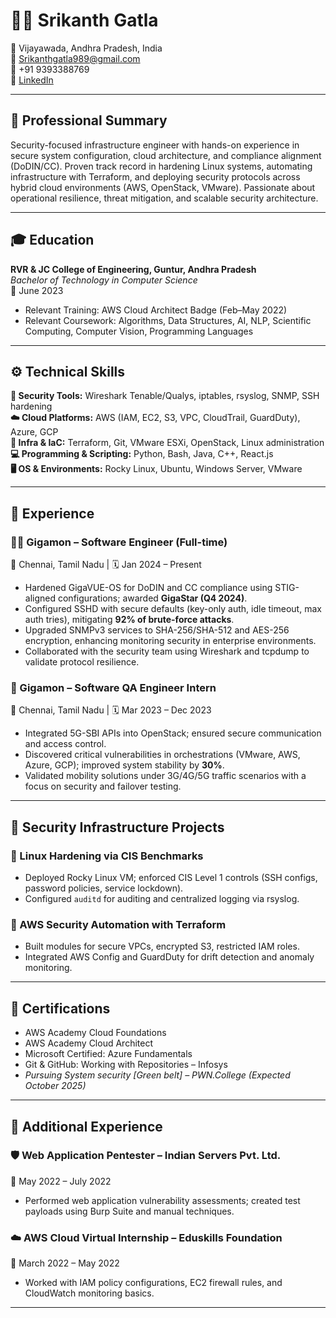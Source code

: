 # 👨‍💻 Srikanth Gatla

📍 Vijayawada, Andhra Pradesh, India  
📧 Srikanthgatla989@gmail.com  
📱 +91 9393388769  
🔗 [LinkedIn](https://linkedin.com/in/srikanth-gatla)

---

## 🎯 Professional Summary

Security-focused infrastructure engineer with hands-on experience in secure system configuration, cloud architecture, and compliance alignment (DoDIN/CC). Proven track record in hardening Linux systems, automating infrastructure with Terraform, and deploying security protocols across hybrid cloud environments (AWS, OpenStack, VMware). Passionate about operational resilience, threat mitigation, and scalable security architecture.

---

## 🎓 Education

**RVR & JC College of Engineering, Guntur, Andhra Pradesh**  
_Bachelor of Technology in Computer Science_  
📅 June 2023  
- Relevant Training: AWS Cloud Architect Badge (Feb–May 2022)  
- Relevant Coursework: Algorithms, Data Structures, AI, NLP, Scientific Computing, Computer Vision, Programming Languages

---

## ⚙️ Technical Skills

**🔐 Security Tools:** Wireshark Tenable/Qualys, iptables, rsyslog, SNMP, SSH hardening  
**☁️ Cloud Platforms:** AWS (IAM, EC2, S3, VPC, CloudTrail, GuardDuty), Azure, GCP  
**🧰 Infra & IaC:** Terraform, Git, VMware ESXi, OpenStack, Linux administration  
**💻 Programming & Scripting:** Python, Bash, Java, C++, React.js  
**🖥️ OS & Environments:** Rocky Linux, Ubuntu, Windows Server, VMware  

---

## 💼 Experience

### 👨‍💻 Gigamon – Software Engineer (Full-time)  
📍 Chennai, Tamil Nadu | 🗓️ Jan 2024 – Present  
- Hardened GigaVUE-OS for DoDIN and CC compliance using STIG-aligned configurations; awarded **GigaStar (Q4 2024)**.  
- Configured SSHD with secure defaults (key-only auth, idle timeout, max auth tries), mitigating **92% of brute-force attacks**.  
- Upgraded SNMPv3 services to SHA-256/SHA-512 and AES-256 encryption, enhancing monitoring security in enterprise environments.  
- Collaborated with the security team using Wireshark and tcpdump to validate protocol resilience.

### 🧪 Gigamon – Software QA Engineer Intern  
📍 Chennai, Tamil Nadu | 🗓️ Mar 2023 – Dec 2023  
- Integrated 5G-SBI APIs into OpenStack; ensured secure communication and access control.  
- Discovered critical vulnerabilities in orchestrations (VMware, AWS, Azure, GCP); improved system stability by **30%**.  
- Validated mobility solutions under 3G/4G/5G traffic scenarios with a focus on security and failover testing.

---

## 🔐 Security Infrastructure Projects

### 🔧 Linux Hardening via CIS Benchmarks  
- Deployed Rocky Linux VM; enforced CIS Level 1 controls (SSH configs, password policies, service lockdown).  
- Configured `auditd` for auditing and centralized logging via rsyslog.

### 🔧 AWS Security Automation with Terraform  
- Built modules for secure VPCs, encrypted S3, restricted IAM roles.  
- Integrated AWS Config and GuardDuty for drift detection and anomaly monitoring.

---

## 🏅 Certifications

- AWS Academy Cloud Foundations  
- AWS Academy Cloud Architect  
- Microsoft Certified: Azure Fundamentals  
- Git & GitHub: Working with Repositories – Infosys  
- *Pursuing System security [Green belt] – PWN.College (Expected October 2025)*

---

## 📜 Additional Experience

### 🛡️ Web Application Pentester – Indian Servers Pvt. Ltd.  
📅 May 2022 – July 2022  
- Performed web application vulnerability assessments; created test payloads using Burp Suite and manual techniques.

### ☁️ AWS Cloud Virtual Internship – Eduskills Foundation  
📅 March 2022 – May 2022  
- Worked with IAM policy configurations, EC2 firewall rules, and CloudWatch monitoring basics.

---


